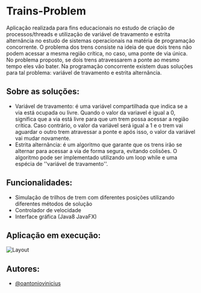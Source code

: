 # Trains-Problem
Aplicação realizada para fins educacionais no estudo de criação de processos/threads e utilização de variável de travamento e estrita alternância no estudo de sistemas operacionais na matéria de programação concorrente.
O problema dos trens consiste na ideia de que dois trens não podem acessar a mesma região crítica, no caso, uma ponte de via única. 
No problema proposto, se dois trens atravessarem a ponte ao mesmo tempo eles vão bater. Na programação concorrente existem duas soluções
para tal problema: variável de travamento e estrita alternância.

## Sobre as soluções:
- Variável de travamento: é uma variável compartilhada que indica se a via está ocupada ou livre. Quando o valor da variavel é 
igual a 0, significa que a via está livre para que um trem possa acessar a região crítica. Caso contrário, o valor da variável será igual
a 1 e o trem vai aguardar o outro trem atravessar a ponte e após isso, o valor da variável vai mudar novamente. 
- Estrita alternância: é um algoritmo que garante que os trens irão se alternar para acessar a via de forma segura, evitando colisões. O algoritmo pode ser implementado utilizando um loop while e uma espécia de ''variável de travamento''.

## Funcionalidades:

- Simulação de trilhos de trem com diferentes posições utilizando diferentes métodos de solução
- Controlador de velocidade
- Interface gráfica (Java8 JavaFX)

## Aplicação em execução:
![Layout](https://github.com/oantoniovinicius/Trains-Problem/blob/main/resources/executionGif.gif)

## Autores:
- [@oantoniovinicius](https://www.github.com/oantoniovinicius)

